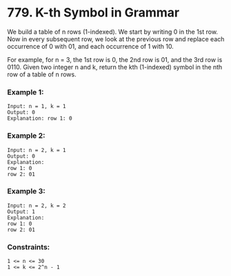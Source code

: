 # 779. K-th Symbol in Grammar

We build a table of n rows (1-indexed). We start by writing 0 in the 1st row. Now in every subsequent row, we look at the previous row and replace each occurrence of 0 with 01, and each occurrence of 1 with 10.

For example, for n = 3, the 1st row is 0, the 2nd row is 01, and the 3rd row is 0110.
Given two integer n and k, return the kth (1-indexed) symbol in the nth row of a table of n rows.

 

### Example 1:
```
Input: n = 1, k = 1
Output: 0
Explanation: row 1: 0
```
### Example 2:
```
Input: n = 2, k = 1
Output: 0
Explanation: 
row 1: 0
row 2: 01
```
### Example 3:
```
Input: n = 2, k = 2
Output: 1
Explanation: 
row 1: 0
row 2: 01
```

### Constraints:
```
1 <= n <= 30
1 <= k <= 2^n - 1
```
